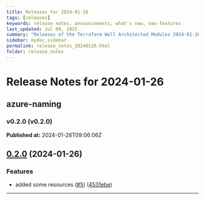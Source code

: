 ```yaml
---
title: Releases for 2024-01-26
tags: [releases]
keywords: release notes, announcements, what's new, new features
last_updated: Jul 09, 2025
summary: "Releases of the Terraform Well Architected Modules 2024-01-26"
sidebar: mydoc_sidebar
permalink: release_notes_20240126.html
folder: release_notes
---
```


# Release Notes for 2024-01-26

## azure-naming
### v0.2.0 (v0.2.0)
**Published at:** 2024-01-26T09:06:06Z

## [0.2.0](https://github.com/CloudNationHQ/terraform-azure-naming/compare/v0.1.0...v0.2.0) (2024-01-26)


### Features

* added some resources ([#5](https://github.com/CloudNationHQ/terraform-azure-naming/issues/5)) ([4531ebe](https://github.com/CloudNationHQ/terraform-azure-naming/commit/4531ebecd7338f79cfcdcc8d67092ff5c1cce54c))

---

